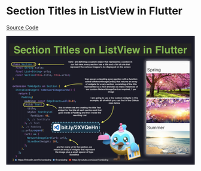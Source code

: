 # Section Titles in ListView in Flutter

[Source Code](../source/section-titles-in-listview-in-flutter.dart)

![](../images/section-titles-in-listview-in-flutter.jpg)
